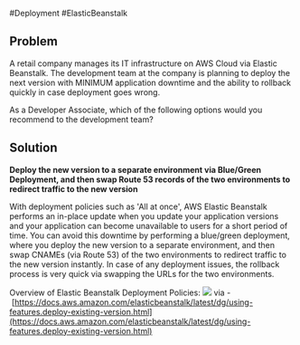 #Deployment #ElasticBeanstalk 

## Problem

A retail company manages its IT infrastructure on AWS Cloud via Elastic Beanstalk. The development team at the company is planning to deploy the next version with MINIMUM application downtime and the ability to rollback quickly in case deployment goes wrong.

As a Developer Associate, which of the following options would you recommend to the development team?

## Solution

**Deploy the new version to a separate environment via Blue/Green Deployment, and then swap Route 53 records of the two environments to redirect traffic to the new version**

With deployment policies such as 'All at once', AWS Elastic Beanstalk performs an in-place update when you update your application versions and your application can become unavailable to users for a short period of time. You can avoid this downtime by performing a blue/green deployment, where you deploy the new version to a separate environment, and then swap CNAMEs (via Route 53) of the two environments to redirect traffic to the new version instantly. In case of any deployment issues, the rollback process is very quick via swapping the URLs for the two environments.

Overview of Elastic Beanstalk Deployment Policies: ![](https://assets-pt.media.datacumulus.com/aws-dva-pt/assets/pt1-q10-i1.jpg) via - [https://docs.aws.amazon.com/elasticbeanstalk/latest/dg/using-features.deploy-existing-version.html](https://docs.aws.amazon.com/elasticbeanstalk/latest/dg/using-features.deploy-existing-version.html)